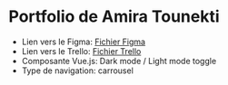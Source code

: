 # Portfolio de Amira Tounekti
- Lien vers le Figma: [Fichier Figma](https://www.figma.com/design/4bMc7FSM4GnOyl4TLiTwru/portfolio-amira?node-id=0-1&t=PCW9hbLYZ0LX44xO-1)
- Lien vers le Trello: [Fichier Trello](https://trello.com/invite/b/68c1ca2a0f9c1cbf8510f969/ATTI0ac8669f1c9da64cf8f6e74995c5040f547B6327/portfolio-amira-tounekti)
- Composante Vue.js: Dark mode / Light mode toggle
- Type de navigation: carrousel
